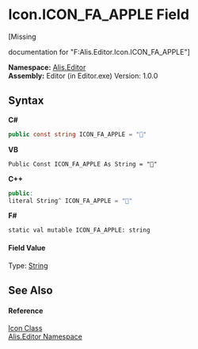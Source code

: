 # Icon.ICON_FA_APPLE Field
 

\[Missing <summary> documentation for "F:Alis.Editor.Icon.ICON_FA_APPLE"\]

**Namespace:**&nbsp;<a href="b150ade4-39de-a232-5f06-d3cdc1b2c538">Alis.Editor</a><br />**Assembly:**&nbsp;Editor (in Editor.exe) Version: 1.0.0

## Syntax

**C#**<br />
``` C#
public const string ICON_FA_APPLE = ""
```

**VB**<br />
``` VB
Public Const ICON_FA_APPLE As String = ""
```

**C++**<br />
``` C++
public:
literal String^ ICON_FA_APPLE = ""
```

**F#**<br />
``` F#
static val mutable ICON_FA_APPLE: string
```


#### Field Value
Type: <a href="https://docs.microsoft.com/dotnet/api/system.string" target="_blank">String</a>

## See Also


#### Reference
<a href="cc0f883c-67f8-f772-c6d7-a60b129f22a7">Icon Class</a><br /><a href="b150ade4-39de-a232-5f06-d3cdc1b2c538">Alis.Editor Namespace</a><br />